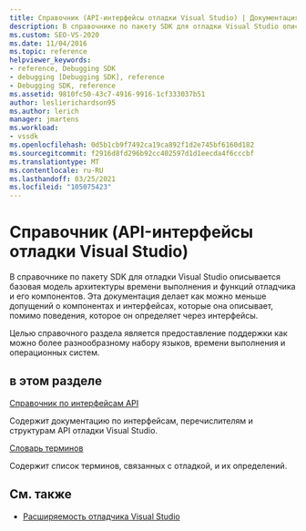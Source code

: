 ```yaml
---
title: Справочник (API-интерфейсы отладки Visual Studio) | Документация Майкрософт
description: В справочнике по пакету SDK для отладки Visual Studio описывается базовая модель архитектуры времени выполнения и функций отладчика и его компонентов.
ms.custom: SEO-VS-2020
ms.date: 11/04/2016
ms.topic: reference
helpviewer_keywords:
- reference, Debugging SDK
- debugging [Debugging SDK], reference
- Debugging SDK, reference
ms.assetid: 9810fc50-43c7-4916-9916-1cf333037b51
author: leslierichardson95
ms.author: lerich
manager: jmartens
ms.workload:
- vssdk
ms.openlocfilehash: 0d5b1cb9f7492ca19ca892f1d2e745bf6160d182
ms.sourcegitcommit: f2916d8fd296b92cc402597d1d1eecda4f6cccbf
ms.translationtype: MT
ms.contentlocale: ru-RU
ms.lasthandoff: 03/25/2021
ms.locfileid: "105075423"
---
```

# <a name="reference-visual-studio-debugging-apis"></a>Справочник (API-интерфейсы отладки Visual Studio)

В справочнике по пакету SDK для отладки Visual Studio описывается базовая модель архитектуры времени выполнения и функций отладчика и его компонентов. Эта документация делает как можно меньше допущений о компонентах и интерфейсах, которые она описывает, помимо поведения, которое он определяет через интерфейсы.

Целью справочного раздела является предоставление поддержки как можно более разнообразному набору языков, времени выполнения и операционных систем.

## <a name="in-this-section"></a>в этом разделе

[Справочник по интерфейсам API](../../../extensibility/debugger/reference/api-reference-visual-studio-debugging.md)

Содержит документацию по интерфейсам, перечислителям и структурам API отладки Visual Studio.

[Словарь терминов](../../../extensibility/debugger/reference/visual-studio-debugger-glossary.md)

Содержит список терминов, связанных с отладкой, и их определений.

## <a name="see-also"></a>См. также

- [Расширяемость отладчика Visual Studio](../../../extensibility/debugger/visual-studio-debugger-extensibility.md)
